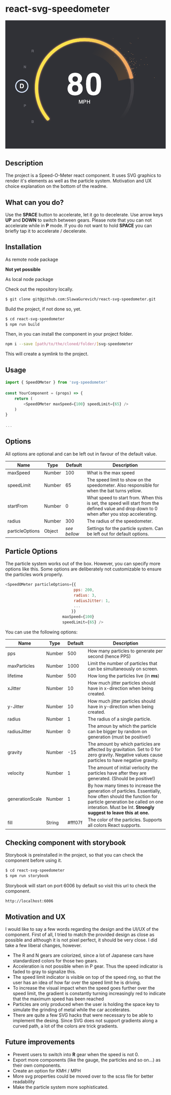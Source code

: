 # react-svg-speedometer

![](preview.png)

## Description

The project is a Speed-O-Meter react component. It uses SVG graphics to render it's elements as well as the particle system. Motivation and UX choice explanation on the bottom of the readme.

## What can you do?

Use the **SPACE** button to accelerate, let it go to decelerate. Use arrow keys **UP** and **DOWN** to switch between gears. Please note that you can not accelerate while in **P** mode. If you do not want to hold **SPACE** you can briefly tap it to accelerate / decelerate.

## Installation

As remote node package

**Not yet possible**

As local node package

Check out the repository locally.

```bash
$ git clone git@github.com:SlawaGurevich/react-svg-speedometer.git
```

Build the project, if not done so, yet.

```bash
$ cd react-svg-speedometer
$ npm run build
```

Then, in you can install the component in your project folder.

```bash
npm i --save [path/to/the/cloned/folder/]svg-speedometer
```

This will create a symlink to the project.

## Usage
```javascript
import { SpeedOMeter } from 'svg-speedometer'

const YourComponent = (props) => {
	return (
		<SpeedOMeter maxSpeed={100} speedLimit={65} />
	)
}

...
```

## Options
All options are optional and can be left out in favour of the default value.

|Name|Type|Default|Description|
|---|---|---|---|
|maxSpeed|Number|100|What is the max speed|
|speedLimit|Number|65|The speed limit to show on the speedometer. Also responsible for when the bat turns yellow.|
|startFrom|Number| 0 | What speed to start from. When this is set, the speed will start from the defined value and drop down to 0 when after you stop accelerating. |
|radius|Number| 300 | The radius of the speedometer. |
|particleOptions|Object| *see bellow* | Settings for the particle system. Can be left out for default options. |

## Particle Options

The particle system works out of the box. However, you can specify more options like this. Some options are deliberately not customizable to ensure the particles work properly.

```javascript
<SpeedOMeter particleOptions={{
                              pps: 200,
                              radius: 3,
                              radiusJitter: 1,
                              ...
                             }}
						 maxSpeed={100}
						 speedLimit={65} />
```

You can use the following options:

| Name            | Type   | Default  | Description                                                  |
| --------------- | ------ | -------- | ------------------------------------------------------------ |
| pps             | Number | 500      | How many particles to generate per second (hence PPS)        |
| maxParticles    | Number | 1000     | Limit the number of particles that can be simultaneously on screen. |
| lifetime        | Number | 500      | How long the particles live (in **ms**)                      |
| xJitter         | Number | 10       | How much jitter particles should have in x-direction when being created. |
| y-Jitter        | Number | 10       | How much jitter particles should have in y-direction when being created. |
| radius          | Number | 1        | The radius of a single particle.                             |
| radiusJitter    | Number | 0        | The amoun by which the particle can be bigger by random on generation (must be positive!) |
| gravity         | Number | -15      | The amount by which particles are affected by gravitation. Set to 0 for zero gravity. Negative values cause particles to have negative gravity. |
| velocity        | Number | 1        | The amount of initial verlocity the particles have after they are generated. (Should be positive!) |
| generationScale | Number | 1        | By how many times to increase the generation of particles. Essentially, how often should the function for particle generation be called on one interation. Must be Int.  **Strongly suggest to leave this at one.** |
| fill            | String | \#fff07f | The color of the particles. Supports all colors React supports. |

## Checking component with storybook

Storybook is preinstalled in the project, so that you can check the component before using it.

```bash
$ cd react-svg-speedometer
$ npm run storybook
```

Storybook will start on port 6006 by default so visit this url to check the component.

```
http://localhost:6006
```

## Motivation and UX

I would like to say a few words regarding the design and the UI/UX of the component. First of all, I tried to match the provided design as close as possible and although it is not pixel perfect, it should be very close. I did take a few liberal changes, however.

- The R and N gears are colorized, since a lot of Japanese cars have standardized colors for those two gears.
- Acceleration is not possible when in P gear. Thus the speed indicator is faded to gray to signalize this.
- The speed limit indicator is visible on top of the speed ring, so that the user has an idea of how far over the speed limit he is driving.
- To increase the visual impact when the speed goes further over the speed limit, the gradient is constantly turning increasingly red to indicate that the maximum speed has been reached
- Particles are only produced when the user is holding the space key to simulate the grinding of metal while the car accelerates.
- There are quite a few SVG hacks that were necessary to be able to implement the desing. Since SVG does not support gradients along a curved path, a lot of the colors are trick gradients.

## Future improvements

- Prevent users to switch into **R** gear when the speed is not 0.
- Export more components (like the gauge, the particles and so on...) as their own components.
- Create an option for KMH / MPH
- More svg properties could be moved over to the scss file for better readability
- Make the particle system more sophisticated.
